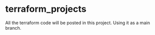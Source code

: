 # terraform_projects
All the terraform code will be posted in this project. Using it as a main branch.
